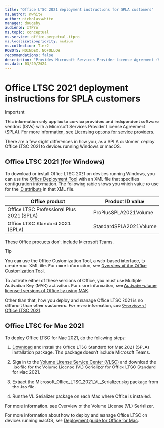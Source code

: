 ```yaml
---
title: "Office LTSC 2021 deployment instructions for SPLA customers"
ms.author: nwhite
author: nicholasswhite
manager: dougeby
audience: ITPro
ms.topic: conceptual
ms.service: office-perpetual-itpro
ms.localizationpriority: medium
ms.collection: Tier2
ROBOTS: NOINDEX, NOFOLLOW
recommendations: false
description: "Provides Microsoft Services Provider License Agreement (SPLA) customers with instructions for deploying Office LTSC 2021"
ms.date: 03/29/2024
---
```


# Office LTSC 2021 deployment instructions for SPLA customers

> [!IMPORTANT]
> This information only applies to service providers and independent software vendors (ISVs) with a Microsoft Services Provider License Agreement (SPLA). For more information, see [Licensing options for service providers](https://www.microsoft.com/licensing/licensing-programs/spla-program).

There are a few slight differences in how you, as a SPLA customer, deploy Office LTSC 2021 to devices running Windows or macOS.

## Office LTSC 2021 (for Windows)

To download or install Office LTSC 2021 on devices running Windows, you can use the [Office Deployment Tool](/microsoft-365-apps/deploy/overview-office-deployment-tool) with an XML file that specifies configuration information. The following table shows you which value to use for the [ID attribute](/microsoft-365-apps/deploy/office-deployment-tool-configuration-options#id-attribute-part-of-product-element) in that XML file.

|Office product |Product ID value  |
|---------|---------|
|Office LTSC Professional Plus 2021 (SPLA) | ProPlusSPLA2021Volume|
|Office LTSC Standard 2021 (SPLA) |StandardSPLA2021Volume |

These Office products don't include Microsoft Teams.

> [!TIP]
> You can use the Office Customization Tool, a web-based interface, to create your XML file. For more information, see [Overview of the Office Customization Tool](/microsoft-365-apps/admin-center/overview-office-customization-tool).

To activate either of these versions of Office, you must use Multiple Activation Key (MAK) activation. For more information, see [Activate volume licensed versions of Office by using MAK](../volume-license-activation/activate-office-by-using-mak.md).

Other than that, how you deploy and manage Office LTSC 2021 is no different than other customers. For more information, see [Overview of Office LTSC 2021](overview.md).

## Office LTSC for Mac 2021

To deploy Office LTSC for Mac 2021, do the following steps:

1. [Download](https://go.microsoft.com/fwlink/?linkid=525133) and install the Office LTSC Standard for Mac 2021 (SPLA) installation package. This package doesn’t include Microsoft Teams.

2. Sign in to the [Volume License Service Center (VLSC)](https://www.microsoft.com/licensing/servicecenter/default.aspx) and download the .iso file for the Volume License (VL) Serializer for Office LTSC Standard for Mac 2021.

3. Extract the Microsoft_Office_LTSC_2021_VL_Serializer.pkg package from the .iso file.

4. Run the VL Serializer package on each Mac where Office is installed.

For more information, see [Overview of the Volume License (VL) Serializer](/microsoft-365-apps/mac/volume-license-serializer).

For more information about how to deploy and manage Office LTSC on devices running macOS, see [Deployment guide for Office for Mac](/microsoft-365-apps/mac/deployment-guide-for-office-for-mac).
